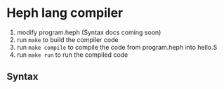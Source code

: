 # Heph lang compiler
1. modify program.heph (Syntax docs coming soon)
2. run `make` to build the compiler code
3. run `make compile` to compile the code from program.heph into hello.S
4. run `make run` to run the compiled code

## Syntax
<SOON>